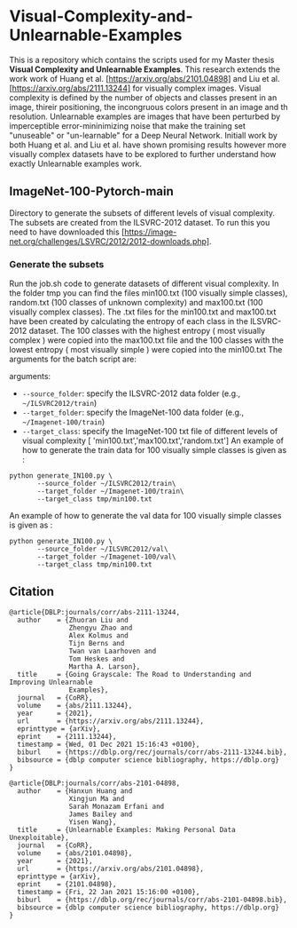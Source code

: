 # Visual-Complexity-and-Unlearnable-Examples
This is a repository which contains the scripts used for my Master thesis **Visual Complexity and Unlearnable Examples**. This research extends the work work of Huang et al. [https://arxiv.org/abs/2101.04898] and Liu et al. [https://arxiv.org/abs/2111.13244] for visually complex images. Visual complexity  is defined by the number of objects and classes present in an image,  thireir positioning, the incongruous
colors present in an image and th resolution. 
Unlearnable examples are images that have been perturbed by imperceptible error-mininimizing noise that make the training set "unuseable" or "un-learnable" for a Deep Neural Network. Initiall work by both  Huang et al. and Liu et al. have shown promising results however more visually complex datasets have to be explored to further understand how exactly Unlearnable examples work.
## ImageNet-100-Pytorch-main 
Directory to generate the subsets of different levels of visual complexity. The subsets are created from the ILSVRC-2012 dataset. To run this you need to have downloaded this [https://image-net.org/challenges/LSVRC/2012/2012-downloads.php]. 
### Generate the subsets
Run the job.sh code to generate datasets of different visual complexity. In the folder tmp you can find the files min100.txt (100 visually simple classes), random.txt (100 classes of unknown complexity) and max100.txt (100 visually complex classes). The .txt files for the min100.txt and max100.txt have been created by calculating the entropy of each class in the ILSVRC-2012 dataset. The 100 classes with the highest entropy ( most visually complex ) were copied into the max100.txt file and the 100 classes with the lowest entropy ( most visually simple ) were copied into the min100.txt
The arguments for the batch script  are:

arguments:
  - `--source_folder`: specify the ILSVRC-2012 data folder (e.g., `~/ILSVRC2012/train`)
  - `--target_folder`: specify the ImageNet-100 data folder (e.g., `~/Imagenet-100/train`)
  - `--target_class`: specify the ImageNet-100 txt file of different levels of visual complexity [ 'min100.txt','max100.txt','random.txt']
 An example of how to generate the train data for 100 visually simple classes is given as :
 ```
 python generate_IN100.py \
        --source_folder ~/ILSVRC2012/train\
        --target_folder ~/Imagenet-100/train\
        --target_class tmp/min100.txt

 ```
 An example of how to generate the val data for 100 visually simple classes is given as :
 ```
 python generate_IN100.py \
        --source_folder ~/ILSVRC2012/val\
        --target_folder ~/Imagenet-100/val\
        --target_class tmp/min100.txt
 ```
 
## Citation

```
@article{DBLP:journals/corr/abs-2111-13244,
  author    = {Zhuoran Liu and
               Zhengyu Zhao and
               Alex Kolmus and
               Tijn Berns and
               Twan van Laarhoven and
               Tom Heskes and
               Martha A. Larson},
  title     = {Going Grayscale: The Road to Understanding and Improving Unlearnable
               Examples},
  journal   = {CoRR},
  volume    = {abs/2111.13244},
  year      = {2021},
  url       = {https://arxiv.org/abs/2111.13244},
  eprinttype = {arXiv},
  eprint    = {2111.13244},
  timestamp = {Wed, 01 Dec 2021 15:16:43 +0100},
  biburl    = {https://dblp.org/rec/journals/corr/abs-2111-13244.bib},
  bibsource = {dblp computer science bibliography, https://dblp.org}
}

@article{DBLP:journals/corr/abs-2101-04898,
  author    = {Hanxun Huang and
               Xingjun Ma and
               Sarah Monazam Erfani and
               James Bailey and
               Yisen Wang},
  title     = {Unlearnable Examples: Making Personal Data Unexploitable},
  journal   = {CoRR},
  volume    = {abs/2101.04898},
  year      = {2021},
  url       = {https://arxiv.org/abs/2101.04898},
  eprinttype = {arXiv},
  eprint    = {2101.04898},
  timestamp = {Fri, 22 Jan 2021 15:16:00 +0100},
  biburl    = {https://dblp.org/rec/journals/corr/abs-2101-04898.bib},
  bibsource = {dblp computer science bibliography, https://dblp.org}
}
```
